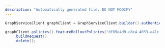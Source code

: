 ```yaml
---
description: "Automatically generated file. DO NOT MODIFY"
---
```

<!-- markdownlint-disable MD041 -->

```java
GraphServiceClient graphClient = GraphServiceClient.builder().authenticationProvider( authProvider ).buildClient();

graphClient.policies().featureRolloutPolicies("df85e4d9-e8c4-4033-a41c-73419a95c29c")
    .buildRequest()
    .delete();
```
